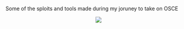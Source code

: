 Some of the sploits and tools made during my joruney to take on OSCE  


<p align="center">
  <img  src="https://media.giphy.com/media/Uno27COfoYlH2/giphy.gif">
</p>
